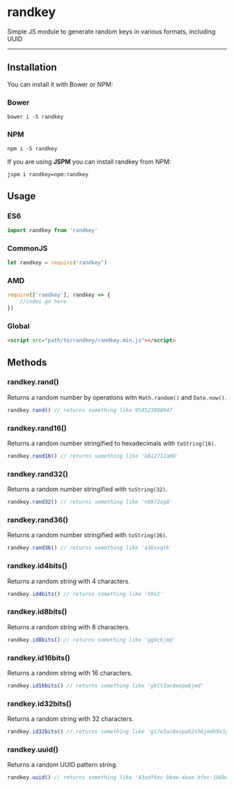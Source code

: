 # randkey

Simple JS module to generate random keys in various formats, including UUID

***

## Installation

You can install it with Bower or NPM:

### Bower

`bower i -S randkey`

### NPM

`npm i -S randkey`

If you are using **JSPM** you can install randkey from NPM:

`jspm i randkey=npm:randkey`

## Usage

### ES6

```javascript
import randkey from 'randkey'
```

### CommonJS

```javascript
let randkey = require('randkey')
```

### AMD

```javascript
require(['randkey'], randkey => {
    //codes go here
})
```

### Global

```html
<script src="path/to/randkey/randkey.min.js"></script>
```

## Methods

### randkey.rand()

Returns a random number by operations witn `Math.random()` and `Date.now()`.

```javascript
randkey.rand() // returns something like 954523098947
```

### randkey.rand16()

Returns a random number stringified to hexadecimals with `toString(16)`.

```javascript
randkey.rand16() // returns something like 'b812712a08'
```

### randkey.rand32()

Returns a random number stringified with `toString(32)`.

```javascript
randkey.rand32() // returns something like 'n0972ag8'
```

### randkey.rand36()

Returns a random number stringified with `toString(36)`.

```javascript
randkey.rand36() // returns something like 'a36sxqtk'
```

### randkey.id4bits()

Returns a random string with 4 characters.

```javascript
randkey.id4bits() // returns something like 'h9x1'
```

### randkey.id8bits()

Returns a random string with 8 characters.

```javascript
randkey.id8bits() // returns something like 'gg9c6jmd'
```

### randkey.id16bits()

Returns a random string with 16 characters.

```javascript
randkey.id16bits() // returns something like 'gklt3ac8expa6jmd'
```

### randkey.id32bits()

Returns a random string with 32 characters.

```javascript
randkey.id32bits() // returns something like 'g17e3ac8expa92sh6jmdh9x1gklt2ehz'
```

### randkey.uuid()

Returns a random UUID pattern string.

```javascript
randkey.uuid() // returns something like '43adf6ec-bbae-4aae-bfec-1b6bd0147bb4'
```
